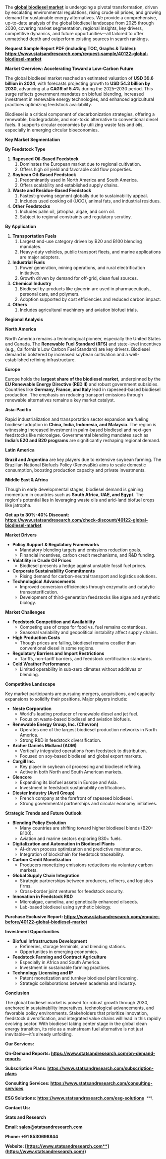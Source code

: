 ﻿The [**global biodiesel market**](https://www.statsandresearch.com/report/40122-global-biodiesel-market) is undergoing a pivotal transformation, driven by escalating environmental regulations, rising crude oil prices, and growing demand for sustainable energy alternatives. We provide a comprehensive, up-to-date analysis of the global biodiesel landscape from 2025 through 2030, covering market segmentation, regional insights, key drivers, competitive dynamics, and future opportunities—all tailored to offer unmatched depth and outperform existing sources in search rankings.

**Request Sample Report PDF (including TOC, Graphs & Tables): <https://www.statsandresearch.com/request-sample/40122-global-biodiesel-market>**

**Market Overview: Accelerating Toward a Low-Carbon Future**

The global biodiesel market reached an estimated valuation of **USD 39.6 billion in 2024**, with forecasts projecting growth to **USD 54.3 billion by 2030**, advancing at a **CAGR of 5.4%** during the 2025–2030 period. This surge reflects government mandates on biofuel blending, increased investment in renewable energy technologies, and enhanced agricultural practices optimizing feedstock availability.

Biodiesel is a critical component of decarbonization strategies, offering a renewable, biodegradable, and non-toxic alternative to conventional diesel fuels. It supports circular economies by utilizing waste fats and oils, especially in emerging circular bioeconomies.

**Key Market Segmentation**

**By Feedstock Type**

1. **Rapeseed Oil-Based Feedstock**
   1. Dominates the European market due to regional cultivation.
   1. Offers high oil yield and favorable cold flow properties.
1. **Soybean Oil-Based Feedstock**
   1. Predominantly used in North America and South America.
   1. Offers scalability and established supply chains.
1. **Waste and Residue-Based Feedstock**
   1. Fastest-growing segment globally due to sustainability appeal.
   1. Includes used cooking oil (UCO), animal fats, and industrial residues.
1. **Other Feedstocks**
   1. Includes palm oil, jatropha, algae, and corn oil.
   1. Subject to regional constraints and regulatory scrutiny.

**By Application**

1. **Transportation Fuels**
   1. Largest end-use category driven by B20 and B100 blending mandates.
   1. Heavy-duty vehicles, public transport fleets, and marine applications are major adopters.
1. **Industrial Fuels**
   1. Power generation, mining operations, and rural electrification initiatives.
   1. Growth driven by demand for off-grid, clean fuel sources.
1. **Chemical Industry**
   1. Biodiesel by-products like glycerin are used in pharmaceuticals, personal care, and polymers.
   1. Adoption supported by cost efficiencies and reduced carbon impact.
1. **Others**
   1. Includes agricultural machinery and aviation biofuel trials.

**Regional Analysis**

**North America**

North America remains a technological pioneer, especially the United States and Canada. The **Renewable Fuel Standard (RFS)** and state-level incentives (e.g., California's Low Carbon Fuel Standard) are key drivers. Biodiesel demand is bolstered by increased soybean cultivation and a well-established refining infrastructure.

**Europe**

Europe holds the **largest share of the biodiesel market**, underpinned by the **EU Renewable Energy Directive (RED II)** and robust government subsidies. Countries like **Germany, France, and Italy** lead in rapeseed-based biodiesel production. The emphasis on reducing transport emissions through renewable alternatives remains a key market catalyst.

**Asia-Pacific**

Rapid industrialization and transportation sector expansion are fueling biodiesel adoption in **China, India, Indonesia, and Malaysia**. The region is witnessing increased investment in palm-based biodiesel and next-gen feedstocks like microalgae. Governmental blending mandates such as **India’s E20 and B20 programs** are significantly reshaping regional demand.

**Latin America**

**Brazil and Argentina** are key players due to extensive soybean farming. The Brazilian National Biofuels Policy (RenovaBio) aims to scale domestic consumption, boosting production capacity and private investments.

**Middle East & Africa**

Though in early developmental stages, biodiesel demand is gaining momentum in countries such as **South Africa, UAE, and Egypt**. The region's potential lies in leveraging waste oils and arid-land biofuel crops like jatropha.

**Get up to 30%-40% Discount: <https://www.statsandresearch.com/check-discount/40122-global-biodiesel-market>**

**Market Drivers**

- **Policy Support & Regulatory Frameworks**
  - Mandatory blending targets and emissions reduction goals.
  - Financial incentives, carbon credit mechanisms, and R&D funding.
- **Volatility in Crude Oil Prices**
  - Biodiesel presents a hedge against unstable fossil fuel prices.
- **Corporate Sustainability Commitments**
  - Rising demand for carbon-neutral transport and logistics solutions.
- **Technological Advancements**
  - Improved conversion efficiencies through enzymatic and catalytic transesterification.
  - Development of third-generation feedstocks like algae and synthetic biology.

**Market Challenges**

- **Feedstock Competition and Availability**
  - Competing use of crops for food vs. fuel remains contentious.
  - Seasonal variability and geopolitical instability affect supply chains.
- **High Production Costs**
  - Though prices are falling, biodiesel remains costlier than conventional diesel in some regions.
- **Regulatory Barriers and Import Restrictions**
  - Tariffs, non-tariff barriers, and feedstock certification standards.
- **Cold Weather Performance**
  - Limited operability in sub-zero climates without additives or blending.

**Competitive Landscape**

Key market participants are pursuing mergers, acquisitions, and capacity expansions to solidify their positions. Major players include:

- **Neste Corporation**
  - World's leading producer of renewable diesel and jet fuel.
  - Focus on waste-based biodiesel and aviation biofuels.
- **Renewable Energy Group, Inc. (Chevron)**
  - Operates one of the largest biodiesel production networks in North America.
  - Strong R&D in feedstock diversification.
- **Archer Daniels Midland (ADM)**
  - Vertically integrated operations from feedstock to distribution.
  - Focused on soy-based biodiesel and global export markets.
- **Cargill Inc.**
  - Key player in soybean oil processing and biodiesel refining.
  - Active in both North and South American markets.
- **Glencore**
  - Expanding its biofuel assets in Europe and Asia.
  - Investment in feedstock sustainability certifications.
- **Diester Industry (Avril Group)**
  - French company at the forefront of rapeseed biodiesel.
  - Strong governmental partnerships and circular economy initiatives.

**Strategic Trends and Future Outlook**

- **Blending Policy Evolution**
  - Many countries are shifting toward higher biodiesel blends (B20–B100).
  - Aviation and marine sectors exploring B30+ fuels.
- **Digitalization and Automation in Biodiesel Plants**
  - AI-driven process optimization and predictive maintenance.
  - Integration of blockchain for feedstock traceability.
- **Carbon Credit Monetization**
  - Producers monetizing emissions reductions via voluntary carbon markets.
- **Global Supply Chain Integration**
  - Strategic partnerships between producers, refiners, and logistics firms.
  - Cross-border joint ventures for feedstock security.
- **Innovation in Feedstock R&D**
  - Microalgae, camelina, and genetically enhanced oilseeds.
  - Lab-based biodiesel using synthetic biology.

**Purchase Exclusive Report: <https://www.statsandresearch.com/enquire-before/40122-global-biodiesel-market>**

**Investment Opportunities**

- **Biofuel Infrastructure Development**
  - Refineries, storage terminals, and blending stations.
  - Opportunities in emerging economies.
- **Feedstock Farming and Contract Agriculture**
  - Especially in Africa and South America.
  - Investment in sustainable farming practices.
- **Technology Licensing and IP**
  - Patent monetization and turnkey biodiesel plant licensing.
  - Strategic collaborations between academia and industry.

**Conclusion**

The global biodiesel market is poised for robust growth through 2030, anchored in sustainability imperatives, technological advancements, and favorable policy environments. Stakeholders that prioritize innovation, feedstock diversification, and integrated value chains will lead in this rapidly evolving sector. With biodiesel taking center stage in the global clean energy transition, its role as a mainstream fuel alternative is not just inevitable—it’s already unfolding.

**Our Services:** 

**On-Demand Reports: <https://www.statsandresearch.com/on-demand-reports>** 

**Subscription Plans: <https://www.statsandresearch.com/subscription-plans>** 

**Consulting Services: <https://www.statsandresearch.com/consulting-services>** 

**ESG Solutions: <https://www.statsandresearch.com/esg-solutions>** 
**\


**Contact Us:** 

**Stats and Research** 

**Email: <sales@statsandresearch.com>** 

**Phone: +91 8530698844** 

**Website: [https://www.statsandresearch.com**](https://www.statsandresearch.com/)**


